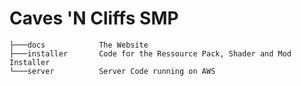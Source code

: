 # Caves 'N Cliffs SMP

```
├───docs            The Website
├───installer       Code for the Ressource Pack, Shader and Mod Installer
└───server          Server Code running on AWS
```